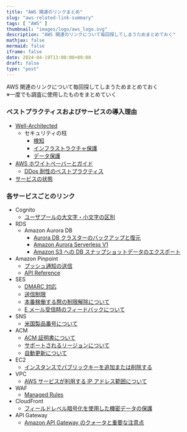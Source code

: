 ```yaml
---
title: "AWS 関連のリンクまとめ"
slug: "aws-related-link-summary"
tags: [ "AWS" ]
thumbnail: "images/logo/aws_logo.svg"
description: "AWS 関連のリンクについて毎回探してしまうためまとめておく"
mathjax: false
mermaid: false
iframe: false
date: 2024-04-19T13:00:00+09:00
draft: false
type: "post"
---
```


AWS 関連のリンクについて毎回探してしまうためまとめておく  
※一度でも調査に使用したものをまとめていく

### ベストプラクティスおよびサービスの導入理由

* [Well-Architected](https://aws.amazon.com/jp/architecture/well-architected/?wa-lens-whitepapers.sort-by=item.additionalFields.sortDate&wa-lens-whitepapers.sort-order=desc&wa-guidance-whitepapers.sort-by=item.additionalFields.sortDate&wa-guidance-whitepapers.sort-order=desc)
  * セキュリティの柱
    * [検知](https://docs.aws.amazon.com/ja_jp/wellarchitected/latest/security-pillar/detection.html)
    * [インフラストラクチャ保護](https://docs.aws.amazon.com/ja_jp/wellarchitected/latest/security-pillar/infrastructure-protection.html)
    * [データ保護](https://docs.aws.amazon.com/ja_jp/wellarchitected/latest/security-pillar/data-protection.html)
* [AWS ホワイトペーバーとガイド](https://aws.amazon.com/jp/whitepapers/?whitepapers-main.sort-by=item.additionalFields.sortDate&whitepapers-main.sort-order=desc&awsf.whitepapers-content-type=*all&awsf.whitepapers-global-methodology=*all&awsf.whitepapers-tech-category=tech-category%23security-identity-compliance&awsf.whitepapers-industries=*all&awsf.whitepapers-business-category=*all)
  * [DDos 耐性のベストプラクティス](https://docs.aws.amazon.com/ja_jp/whitepapers/latest/aws-best-practices-ddos-resiliency/welcome.html)
* [サービスの状態](https://health.aws.amazon.com/health/status)

### 各サービスごとのリンク

* Cognito
  * [ユーザプールの大文字・小文字の区別](https://docs.aws.amazon.com/ja_jp/cognito/latest/developerguide/user-pool-case-sensitivity.html)
* RDS
  * Amazon Aurora DB
    * [Aurora DB クラスターのバックアップと復元](https://docs.aws.amazon.com/ja_jp/AmazonRDS/latest/AuroraUserGuide/Aurora.Managing.Backups.html)
    * [Amazon Aurora Serverless V1](https://docs.aws.amazon.com/ja_jp/AmazonRDS/latest/AuroraUserGuide/aurora-serverless.html)
    * [Amazon S3 への DB スナップショットデータのエクスポート](https://docs.aws.amazon.com/ja_jp/AmazonRDS/latest/UserGuide/USER_ExportSnapshot.html)
* Amazon Pinpoint
  * [プッシュ通知の送信](https://docs.aws.amazon.com/ja_jp/pinpoint/latest/developerguide/send-messages-push.html)
  * [API Reference](https://docs.aws.amazon.com/ja_jp/pinpoint/latest/apireference/welcome.html)
* SES
  * [DMARC 対応](https://docs.aws.amazon.com/ja_jp/ses/latest/dg/send-email-authentication-dmarc.html#send-email-authentication-dmarc-dns)
  * [送信制限](https://docs.aws.amazon.com/ja_jp/ses/latest/dg/manage-sending-quotas-errors.html)
  * [本番稼働する際の制限解除について](https://docs.aws.amazon.com/ja_jp/ses/latest/dg/request-production-access.html)
  * [E メール受信時のフィードバックについて](https://docs.aws.amazon.com/ja_jp/ses/latest/dg/monitor-sending-activity-using-notifications-email.html)
* SNS
  * [米国製品番号について](https://docs.aws.amazon.com/ja_jp/sns/latest/dg/channels-sms-originating-identities-origination-numbers.html)
* ACM
  * [ACM 証明書について](https://docs.aws.amazon.com/ja_jp/acm/latest/userguide/acm-certificate.html)
  * [サポートされるリージョンについて](https://docs.aws.amazon.com/ja_jp/acm/latest/userguide/acm-regions.html)
  * [自動更新について](https://docs.aws.amazon.com/ja_jp/acm/latest/userguide/managed-renewal.html)
* EC2
  * [インスタンスでパブリックキーを追加または削除する](https://docs.aws.amazon.com/ja_jp/AWSEC2/latest/UserGuide/replacing-key-pair.html)
* VPC
  * [AWS サービスが利用する IP アドレス範囲について](https://docs.aws.amazon.com/ja_jp/vpc/latest/userguide/aws-ip-ranges.html)
* WAF
  * [Managed Rules](https://docs.aws.amazon.com/en_us/waf/latest/developerguide/aws-managed-rule-groups-list.html)
* CloudFront
  * [フィールドレベル暗号化を使用した機密データの保護](https://docs.aws.amazon.com/ja_jp/AmazonCloudFront/latest/DeveloperGuide/field-level-encryption.html)
* API Gateway
  * [Amazon API Gateway のクォータと重要な注意点](https://docs.aws.amazon.com/ja_jp/apigateway/latest/developerguide/limits.html#apigateway-account-level-limits-table)
